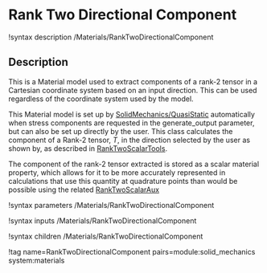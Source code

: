 # Rank Two Directional Component

!syntax description /Materials/RankTwoDirectionalComponent

## Description

This is a Material model used to extract components of a rank-2 tensor in a
Cartesian coordinate system based on an input direction. This can be used
regardless of the coordinate system used by the model.

This Material model is set up by
[SolidMechanics/QuasiStatic](/Physics/SolidMechanics/QuasiStatic/index.md) automatically
when stress components are requested in the generate_output parameter, but can
also be set up directly by the user. This class calculates the component of a
Rank-2 tensor, $T$, in the direction selected by the user as shown by, as
described in [RankTwoScalarTools](RankTwoScalarTools.md).  


The component of the rank-2 tensor extracted is stored as a scalar material
property, which allows for it to be more accurately represented in calculations
that use this quantity at quadrature points than would be possible using the
related [RankTwoScalarAux](RankTwoScalarAux.md)

!syntax parameters /Materials/RankTwoDirectionalComponent

!syntax inputs /Materials/RankTwoDirectionalComponent

!syntax children /Materials/RankTwoDirectionalComponent

!tag name=RankTwoDirectionalComponent pairs=module:solid_mechanics system:materials
